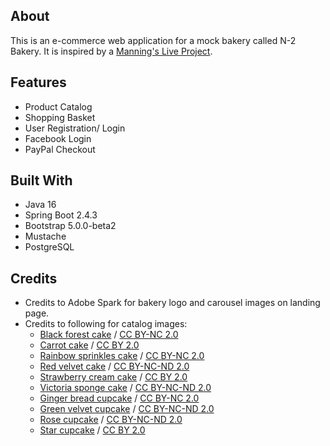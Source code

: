 
## About
This is an e-commerce web application for a mock bakery called N-2 Bakery. It is inspired by a [Manning's Live Project](https://www.manning.com/liveproject/building-an-e-commerce-web-application-with-spring-boot).

## Features
* Product Catalog
* Shopping Basket
* User Registration/ Login
* Facebook Login 
* PayPal Checkout

## Built With
* Java 16
* Spring Boot 2.4.3
* Bootstrap 5.0.0-beta2
* Mustache
* PostgreSQL

## Credits
* Credits to Adobe Spark for bakery logo and carousel images on landing page.
* Credits to following for catalog images:
    * [Black forest cake](https://www.flickr.com/photos/junkii/4635697085/) / [CC BY-NC 2.0](https://creativecommons.org/licenses/by-nc/2.0/)
    * [Carrot cake](https://www.flickr.com/photos/wihel/8605516671/) / [CC BY 2.0](https://creativecommons.org/licenses/by/2.0/)
    * [Rainbow sprinkles cake](https://www.flickr.com/photos/karen_d/3398807972/) / [CC BY-NC 2.0](https://creativecommons.org/licenses/by-nc/2.0/)
    * [Red velvet cake](https://www.flickr.com/photos/lonbinder/6219978891/) / [CC BY-NC-ND 2.0](https://creativecommons.org/licenses/by-nc-nd/2.0/)
    * [Strawberry cream cake](https://foto.wuestenigel.com/cream-cake-with-strawberries-dt-sahnekuchen/) / [CC BY 2.0](https://creativecommons.org/licenses/by/2.0/)
    * [Victoria sponge cake](https://www.flickr.com/photos/sammybingo/7616847926/) / [CC BY-NC-ND 2.0](https://creativecommons.org/licenses/by-nc-nd/2.0/)
    * [Ginger bread cupcake](https://www.flickr.com/photos/weirthrualens/4582336066/) / [CC BY-NC 2.0](https://creativecommons.org/licenses/by-nc/2.0/)
    * [Green velvet cupcake](https://www.flickr.com/photos/37559683@N07/3456536271/) / [CC BY-NC-ND 2.0](https://creativecommons.org/licenses/by-nc-nd/2.0/)
    * [Rose cupcake](https://www.flickr.com/photos/13041737@N08/1472654491/) / [CC BY-NC-ND 2.0](https://creativecommons.org/licenses/by-nc-nd/2.0/)
    * [Star cupcake](https://www.flickr.com/photos/seelensturm/5218819110/) / [CC BY 2.0](https://creativecommons.org/licenses/by/2.0/)
